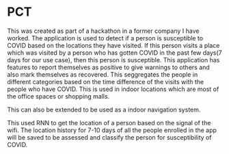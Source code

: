 # PCT



This was created as part of a hackathon in a former company I have worked. The application is used to detect if a person is susceptible to COVID based on the locations they have visited. If this person visits a place which was visited by a person who has gotten COVID in the past few days(7 days for our use case), then this person is susceptible. This application has features to report themselves as positive to give warnings to others and also mark themselves as recovered. This seggregates the people in different categories based on the time difference of the visits with the people who have COVID. This is used in indoor locations which are most of the office spaces or shopping malls.

This can also be extended to be used as a indoor navigation system. 

This used RNN to get the location of a person based on the signal of the wifi. The location history for 7-10 days of all the people enrolled in the app will be saved to be assessed and classify the person for susceptibility of COVID.
